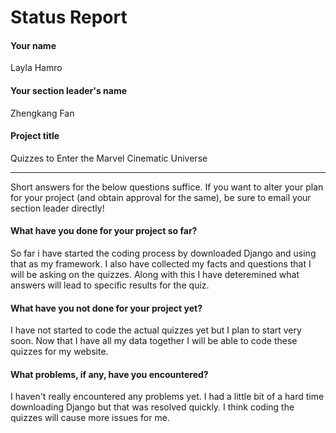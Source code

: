 # Status Report

#### Your name

Layla Hamro

#### Your section leader's name

Zhengkang Fan

#### Project title
Quizzes to Enter the Marvel Cinematic Universe


***

Short answers for the below questions suffice. If you want to alter your plan for your project (and obtain approval for the same), be sure to email your section leader directly!

#### What have you done for your project so far?
So far i have started the coding process by downloaded Django and using that as my framework. I also have collected my facts and questions that I will be asking on the quizzes. Along with this I have deteremined what answers will lead to specific results for the quiz.


#### What have you not done for your project yet?

I have not started to code the actual quizzes yet but I plan to start very soon. Now that I have all my data together I will be able to code these quizzes for my website.

#### What problems, if any, have you encountered?

I haven't really encountered any problems yet. I had a little bit of a hard time downloading Django but that was resolved quickly. I think coding the quizzes will cause more issues for me.
